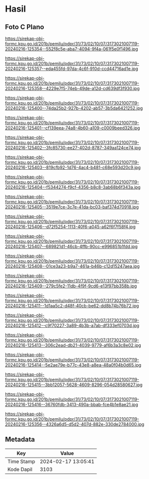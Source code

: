 # Hasil

## Foto C Plano

https://sirekap-obj-formc.kpu.go.id/201b/pemilu/pdpr/31/73/02/10/07/3173021007119-20240216-125354--552f8c5e-aba7-4094-9f4a-061f5e0f1496.jpg

https://sirekap-obj-formc.kpu.go.id/201b/pemilu/pdpr/31/73/02/10/07/3173021007119-20240216-125357--eda455fd-97da-4c6f-910d-ccd44716ad1e.jpg

https://sirekap-obj-formc.kpu.go.id/201b/pemilu/pdpr/31/73/02/10/07/3173021007119-20240216-125358--4229e7f5-74eb-49de-a12d-cd639df3f930.jpg

https://sirekap-obj-formc.kpu.go.id/201b/pemilu/pdpr/31/73/02/10/07/3173021007119-20240216-125400--74da25b2-927b-4202-ab57-3b5da6421252.jpg

https://sirekap-obj-formc.kpu.go.id/201b/pemilu/pdpr/31/73/02/10/07/3173021007119-20240216-125401--cf139eea-74a8-4b60-a109-c0009beed326.jpg

https://sirekap-obj-formc.kpu.go.id/201b/pemilu/pdpr/31/73/02/10/07/3173021007119-20240216-125402--3fc85730-ee27-402d-8787-349aa124ce74.jpg

https://sirekap-obj-formc.kpu.go.id/201b/pemilu/pdpr/31/73/02/10/07/3173021007119-20240216-125403--819cfb92-1d76-4ac4-b481-c68e593d20c9.jpg

https://sirekap-obj-formc.kpu.go.id/201b/pemilu/pdpr/31/73/02/10/07/3173021007119-20240216-125404--f5344274-f9cf-4356-b8c8-3ab68b6f343a.jpg

https://sirekap-obj-formc.kpu.go.id/201b/pemilu/pdpr/31/73/02/10/07/3173021007119-20240216-125405--3519e7ce-3c7e-41da-bc03-baf374d70918.jpg

https://sirekap-obj-formc.kpu.go.id/201b/pemilu/pdpr/31/73/02/10/07/3173021007119-20240216-125406--d72f5254-1113-40f6-a045-a62f6f7f58f4.jpg

https://sirekap-obj-formc.kpu.go.id/201b/pemilu/pdpr/31/73/02/10/07/3173021007119-20240216-125407--689821d1-46cb-4ffb-90cc-e996851b1fdd.jpg

https://sirekap-obj-formc.kpu.go.id/201b/pemilu/pdpr/31/73/02/10/07/3173021007119-20240216-125408--01ce3a23-b9a7-461a-b46b-c12d15247aea.jpg

https://sirekap-obj-formc.kpu.go.id/201b/pemilu/pdpr/31/73/02/10/07/3173021007119-20240216-125409--279c5fe2-11db-4f9f-9cd6-e13f97bb358b.jpg

https://sirekap-obj-formc.kpu.go.id/201b/pemilu/pdpr/31/73/02/10/07/3173021007119-20240216-125411--1d1aa5c2-d48f-40cb-be62-dd8b74b76b72.jpg

https://sirekap-obj-formc.kpu.go.id/201b/pemilu/pdpr/31/73/02/10/07/3173021007119-20240216-125412--c9f70227-3a89-4b3b-a7ab-df333ef0703d.jpg

https://sirekap-obj-formc.kpu.go.id/201b/pemilu/pdpr/31/73/02/10/07/3173021007119-20240216-125413--306c2ead-db21-4039-9779-af6b3a3c8e02.jpg

https://sirekap-obj-formc.kpu.go.id/201b/pemilu/pdpr/31/73/02/10/07/3173021007119-20240216-125414--5e2ae79e-b77c-43e8-a8ea-48a0f04b0d65.jpg

https://sirekap-obj-formc.kpu.go.id/201b/pemilu/pdpr/31/73/02/10/07/3173021007119-20240216-125415--3bb12057-5628-4609-8296-054d28580627.jpg

https://sirekap-obj-formc.kpu.go.id/201b/pemilu/pdpr/31/73/02/10/07/3173021007119-20240216-125416--36760fdb-3413-490a-bbab-fce4b1e8ae21.jpg

https://sirekap-obj-formc.kpu.go.id/201b/pemilu/pdpr/31/73/02/10/07/3173021007119-20240216-125356--4326a6d5-d5d2-407d-882e-330de2784000.jpg


## Metadata

| Key        | Value               |
| ---------- | ------------------- |
| Time Stamp | 2024-02-17 13:05:41 |
| Kode Dapil | 3103                |



